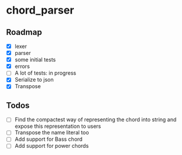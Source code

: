# chord_parser

## Roadmap

- [x] lexer
- [x] parser
- [x] some initial tests
- [x] errors
- [ ] A lot of tests: in progress
- [x] Serialize to json
- [x] Transpose

## Todos

- [ ] Find the compactest way of representing the chord into string and expose this representation to users
- [ ] Transpose the name literal too
- [ ] Add support for Bass chord
- [ ] Add support for power chords
